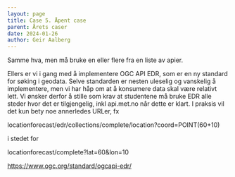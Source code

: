```yaml
---
layout: page
title: Case 5. Åpent case
parent: Årets caser
date: 2024-01-26
author: Geir Aalberg
---
```




Samme hva, men må bruke en eller flere fra en liste av apier.


Ellers er vi i gang med å implementere OGC API EDR, som er en ny standard for
søking i geodata. Selve standarden er nesten uleselig og vanskelig å
implementere, men vi har håp om at å konsumere data skal være relativt lett. Vi
ønsker derfor å stille som krav at studentene må bruke EDR alle steder hvor det
er tilgjengelig, inkl api.met.no når dette er klart. I praksis vil det kun bety
noe annerledes URLer, fx

locationforecast/edr/collections/complete/location?coord=POINT(60+10)

i stedet for

locationforecast/complete?lat=60&lon=10



<https://www.ogc.org/standard/ogcapi-edr/>

